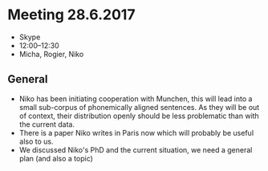 # Meeting 28.6.2017
* Skype
* 12:00–12:30
* Micha, Rogier, Niko

## General

- Niko has been initiating cooperation with Munchen, this will lead into a small sub-corpus of phonemically aligned sentences. As they will be out of context, their distribution openly should be less problematic than with the current data.
- There is a paper Niko writes in Paris now which will probably be useful also to us.
- We discussed Niko's PhD and the current situation, we need a general plan (and also a topic)
